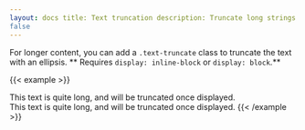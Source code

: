 ```yaml
---
layout: docs title: Text truncation description: Truncate long strings of text with an ellipsis. group: helpers toc:
false
---
```


For longer content, you can add a `.text-truncate` class to truncate the text with an ellipsis. **
Requires `display: inline-block` or `display: block`.**

{{< example >}}
<!-- Block level -->
<div class="row">
  <div class="col-2 text-truncate">
    This text is quite long, and will be truncated once displayed.
  </div>
</div>

<!-- Inline level -->
<span class="d-inline-block text-truncate" style="max-width: 150px;">
  This text is quite long, and will be truncated once displayed.
</span>
{{< /example >}}
